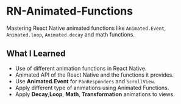 # RN-Animated-Functions

Mastering React Native animated functions like `Animated.Event`, `Animated.loop`, `Animated.decay` and math functions.

## What I Learned

- Use of different animation functions in React Native.
- Animated API of the React Native and the functions it provides.
- Use **Animated.Event** for `PanResponders` and `ScrollView`.
- Apply different type of animations using Animated Functions.
- Apply **Decay**,**Loop**, **Math**, **Transformation** animations to views.
